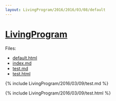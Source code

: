 ```yaml
---
layout: LivingProgram/2016/2016/03/08/default
---
```

# [LivingProgram](https://github.com/LivingProgram)

Files:
- [default.html](https://github.com/bigdata-mindstorms/jekyll-playground/blob/gh-pages/_layouts/LivingProgram/2016/03/08/default.html)
- [index.md](https://github.com/bigdata-mindstorms/jekyll-playground/blob/gh-pages/public/LivingProgram/2016/03/09/index.md)
- [test.md](https://github.com/bigdata-mindstorms/jekyll-playground/blob/gh-pages/_includes/LivingProgram/2016/03/09/test.md)
- [test.html](https://github.com/bigdata-mindstorms/jekyll-playground/blob/gh-pages/_includes/LivingProgram/2016/03/09/test.html)

{% include LivingProgram/2016/03/09/test.md %}

{% include LivingProgram/2016/03/09/test.html %}
